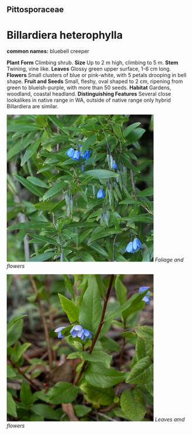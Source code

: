 ## Pittosporaceae
# Billardiera heterophylla
**common names:** bluebell creeper

**Plant Form** Climbing shrub. **Size** Up to 2 m high, climbing to 5 m. **Stem** Twining, vine like. **Leaves** Glossy green upper surface, 1-6 cm long. **Flowers** Small clusters of blue or pink-white, with 5 petals drooping in bell shape. **Fruit and Seeds** Small, fleshy, oval shaped to 2 cm, ripening from green to blueish-purple, with more than 50 seeds. **Habitat** Gardens, woodland, coastal headland. **Distinguishing Features** Several close lookalikes in native range in WA, outside of native range only hybrid Billardiera are similar.


![Foliage and flowers](82417_P1066800.jpg)
   *Foliage and flowers* 

![Leaves amd flowers](73042__DSF3487.jpg)
   *Leaves amd flowers* 

